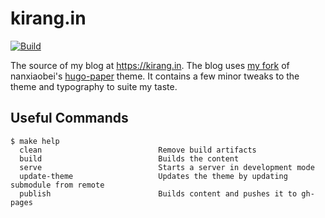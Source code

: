 # kirang.in
[![Build](https://github.com/kirang89/kirang.in/actions/workflows/hugo-publish.yml/badge.svg)](https://github.com/kirang89/kirang.in/actions/workflows/hugo-publish.yml)

The source of my blog at https://kirang.in. The blog uses [my fork](https://github.com/kirang89/hugo-paper) of nanxiaobei's [hugo-paper](https://github.com/nanxiaobei/hugo-paper) theme. It contains a few minor tweaks to the theme and typography to suite my taste.

## Useful Commands

```shell
$ make help
  clean                          Remove build artifacts
  build                          Builds the content
  serve                          Starts a server in development mode
  update-theme                   Updates the theme by updating submodule from remote
  publish                        Builds content and pushes it to gh-pages
```
